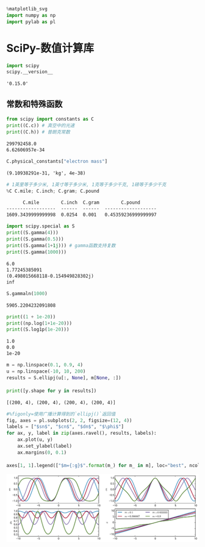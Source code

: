 

```python
%matplotlib_svg
import numpy as np
import pylab as pl
```

# SciPy-数值计算库


```python
import scipy
scipy.__version__
```




    '0.15.0'



## 常数和特殊函数


```python
from scipy import constants as C
print((C.c)) # 真空中的光速
print((C.h)) # 普朗克常数
```

    299792458.0
    6.62606957e-34



```python
C.physical_constants["electron mass"]
```




    (9.10938291e-31, 'kg', 4e-38)




```python
# 1英里等于多少米, 1英寸等于多少米, 1克等于多少千克, 1磅等于多少千克
%C C.mile; C.inch; C.gram; C.pound
```

          C.mile        C.inch  C.gram        C.pound      
    ------------------  ------  ------  -------------------
    1609.3439999999998  0.0254  0.001   0.45359236999999997



```python
import scipy.special as S
print((S.gamma(4)))
print((S.gamma(0.5)))
print((S.gamma(1+1j))) # gamma函数支持复数
print((S.gamma(1000)))
```

    6.0
    1.77245385091
    (0.498015668118-0.154949828302j)
    inf



```python
S.gammaln(1000)
```




    5905.2204232091808




```python
print((1 + 1e-20))
print((np.log(1+1e-20)))
print((S.log1p(1e-20)))
```

    1.0
    0.0
    1e-20



```python
m = np.linspace(0.1, 0.9, 4)
u = np.linspace(-10, 10, 200)
results = S.ellipj(u[:, None], m[None, :])

print([y.shape for y in results])
```

    [(200, 4), (200, 4), (200, 4), (200, 4)]



```python
#%figonly=使用广播计算得到的`ellipj()`返回值
fig, axes = pl.subplots(2, 2, figsize=(12, 4))
labels = ["$sn$", "$cn$", "$dn$", "$\phi$"]
for ax, y, label in zip(axes.ravel(), results, labels):
    ax.plot(u, y)
    ax.set_ylabel(label)
    ax.margins(0, 0.1)
    
axes[1, 1].legend(["$m={:g}$".format(m_) for m_ in m], loc="best", ncol=2);
```


![svg](scipy-100-intro_files/scipy-100-intro_11_0.svg)

